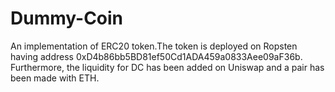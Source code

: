 # Dummy-Coin
An implementation of ERC20 token.The token is deployed on Ropsten having address 0xD4b86bb5BD81ef50Cd1ADA459a0833Aee09aF36b. Furthermore, the liquidity for DC has been added on Uniswap and a pair has been made with ETH.
